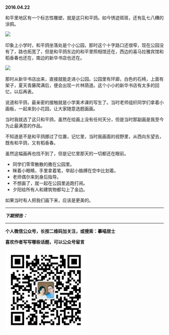 **2016.04.22**

和平里地区有一个标志性雕塑，就是这只和平鸽。如今锈迹斑斑，还有乱七八糟的涂鸦。

![](http://upload-images.jianshu.io/upload_images/51001-4dcfbb006f765f36.jpg)

印象上小学时，和平鸽坐落处是个小公园，那时这个十字路口还很窄，现在公园没有了，路也拓宽了，但是和平鸽东边的和平里照相馆还在，西边的喜马拉雅宾馆和稻香春也还在，南边的新华书店也还在。


![](http://upload-images.jianshu.io/upload_images/51001-4f90d45da2bb7ffd.jpg)

那时从新华书店出来，直接就能走进小公园。公园里有环廊，白色的石椅，上面有架子，夏天青藤爬满后，便会出现一片林荫道。这个小小的新华书店有太多的回忆，以后再表。

说道和平鸽，最亲密的接触就是小学美术课的写生了。当时老师组织同学们拿着小画板，一起来到小花园，让大家随意选题画画。

当时我就选了这只和平鸽，虽然在绘画上没有任何天分，但是当时那副画是我至今为止最满意的作品。

不知道是不是和平鸽挪过了位置，记忆里，当时我画面的视野里，从西向东望去，既有和平鸽，又有稻香春。

虽然这幅画再也找不到了，但是记忆里那天的一切都还在眼前。

* 同学们零零散散的撒在公园里。
* 眯着小眼睛，手里拿着笔，举起小胳膊在空中比划着。
* 老师偶尔来到身后指导。
* 不想画了，就一起在公园里追跑打闹。
* 夕阳给所有人和建筑物都勾上了金边。

如果当时有人把我们画下来，应该是更美的。




***

***下期预告：***

***


**个人微信公众号，长按二维码加关注，或搜索：摹喵居士**

**喜欢作者写写哪些话题，可以公众号留言**

![](https://github.com/jiluofu/jiluofu.github.com/raw/master/momiaojushi/static/qrcode.jpg)